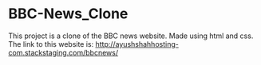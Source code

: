# BBC-News_Clone
This project is a clone of the BBC news website.
Made using html and css.
The link to this website is:
  http://ayushshahhosting-com.stackstaging.com/bbcnews/
